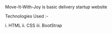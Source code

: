 Move-It-With-Joy is basic delivery startup website

Technologies Used :-

i. HTML
ii. CSS
iii. BootStrap
